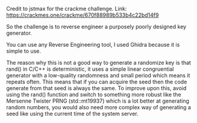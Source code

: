 Credit to jstmax for the crackme challenge. Link: https://crackmes.one/crackme/670f88989b533b4c22bd14f9

So the challenge is to reverse engineer a purposely poorly designed key generator.

You can use any Reverse Engineering tool, I used Ghidra because it is simple to use.

The reason why this is not a good way to generate a randomize key is that rand() in C/C++ is deterministic, it uses a simple linear congruential generator with a low-quality randomness and small period which means it repeats often.
This means that if you can acquire the seed then the code generate from that seed is always the same.
To improve upon this, avoid using the rand() function and switch to something more robust like the Mersenne Twister PRNG (std::mt19937) which is a lot better at generating random numbers, you would also need more complex way of generating a seed like 
using the current time of the system server.
